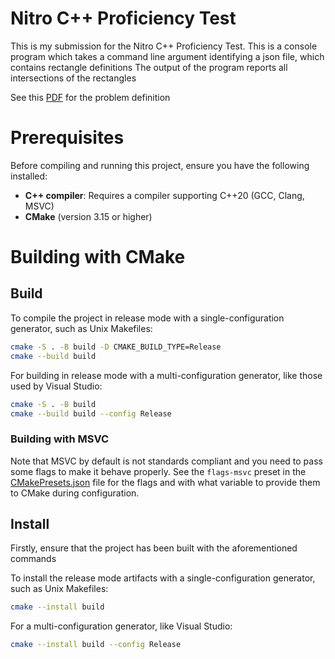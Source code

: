 # Nitro C++ Proficiency Test

This is my submission for the Nitro C++ Proficiency Test.
This is a console program which takes a command line argument identifying a json file, 
which contains rectangle definitions
The output of the program reports all intersections of the rectangles

See this [PDF](docs/C___Proficiency_test_-_Updated.pdf) for the problem definition

# Prerequisites

Before compiling and running this project, ensure you have the following installed:

- **C++ compiler**: Requires a compiler supporting C++20 (GCC, Clang, MSVC)
- **CMake** (version 3.15 or higher)

# Building with CMake

## Build

To compile the project in release mode with a single-configuration generator, 
such as Unix Makefiles:

```sh
cmake -S . -B build -D CMAKE_BUILD_TYPE=Release
cmake --build build
```

For building in release mode with a multi-configuration generator, 
like those used by Visual Studio:

```sh
cmake -S . -B build
cmake --build build --config Release
```

### Building with MSVC

Note that MSVC by default is not standards compliant and you need to pass some
flags to make it behave properly. See the `flags-msvc` preset in the
[CMakePresets.json](CMakePresets.json) file for the flags and with what
variable to provide them to CMake during configuration.

## Install

Firstly, ensure that the project has been built with the aforementioned commands

To install the release mode artifacts with a single-configuration generator, 
such as Unix Makefiles:

```sh
cmake --install build
```

For a multi-configuration generator, like Visual Studio:

```sh
cmake --install build --config Release
```


